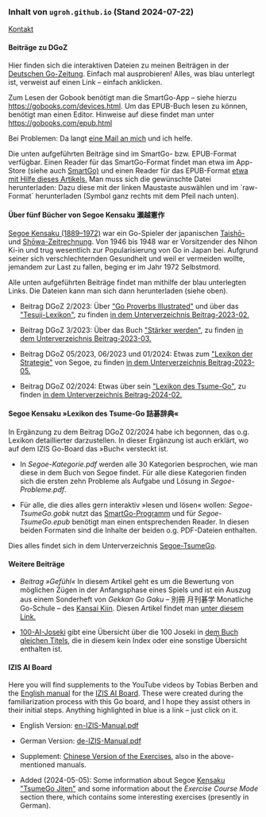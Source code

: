 ### Inhalt von `ugroh.github.io` (Stand 2024-07-22)

[Kontakt](mailto:ugroh@mac.com) 
                                                       
#### Beiträge zu DGoZ 

Hier finden sich die interaktiven Dateien zu meinen Beiträgen in der [Deutschen Go-Zeitung](https://www.dgob.de/info-und-service/deutsche-go-zeitung/). Einfach mal ausprobieren! Alles, was blau unterlegt ist, verweist auf einen Link – einfach anklicken.

Zum Lesen der Gobook benötigt man die SmartGo-App – siehe hierzu <https://gobooks.com/devices.html>. Um das EPUB-Buch lesen zu können, benötigt man einen Editor. Hinweise auf diese findet man unter <https://gobooks.com/epub.html>

Bei Problemen: Da langt [eine Mail an mich](mailto:ugroh@mac.com) und ich helfe.

Die unten aufgeführten Beiträge sind im SmartGo- bzw. EPUB-Format verfügbar. Einen Reader für das SmartGo-Format findet man etwa im App-Store (siehe auch [SmartGo)](https://smartgo.com) und einen Reader für das EPUB-Format [etwa mit Hilfe dieses Artikels.](https://www.chip.de/news/E-Book-Tools-fuer-Windows-10-Das-sind-die-Top-3_182511780.html) Man muss sich die gewünschte Datei herunterladen: Dazu diese mit der linken Maustaste auswählen und im \`raw-Format\` herunterladen (Symbol ganz rechts mit dem Pfeil nach unten).

#### Über fünf Bücher von Segoe Kensaku 瀬越憲作

[Segoe Kensaku (1889–1972)](https://senseis.xmp.net/?Segoe) war ein Go-Spieler der japanischen <a href="https://de.wikipedia.org/wiki/Taish%C5%8D-Zeit"> Taishō-</a> und <a href="https://de.wikipedia.org/wiki/Sh%C5%8Dwa-Zeit"> Shōwa-Zeitrechnung</a>. Von 1946 bis 1948 war er Vorsitzender des Nihon Ki-in und trug wesentlich zur Popularisierung von Go in Japan bei. Aufgrund seiner sich verschlechternden Gesundheit und weil er vermeiden wollte, jemandem zur Last zu fallen, beging er im Jahr 1972 Selbstmord.

Alle unten aufgeführten Beiträge findet man mithilfe der blau unterlegten Links. Die Dateien kann man sich dann herunterladen (siehe oben). 

* Beitrag DGoZ 2/2023: Über [\"Go Proverbs Illustrated\"](https://senseis.xmp.net/?GoProverbsIllustrated) und über das [\"Tesuji-Lexikon\"](https://senseis.xmp.net/?SegoeTesujiDictionary), zu finden [in dem Unterverzeichnis Beitrag-2023-02.](https://github.com/ugroh/ugroh.github.io/tree/main/Beitrag-2023-02)

* Beitrag DGoZ 3/2023: Über das Buch [\"Stärker werden\"](https://senseis.xmp.net/?TheBookToIncreaseYourFightingStrengthAtGo), zu finden [in dem Unterverzeichnis Beitrag-2023-03.](https://github.com/ugroh/ugroh.github.io/tree/main/Beitrag-2023-03)

* Beitrag DGoZ 05/2023, 06/2023 und 01/2024: Etwas zum [\"Lexikon der Strategie\"](https://www.amazon.co.jp/作戦辞典-瀬越-憲作/dp/4416686013) von Segoe, zu finden [in dem Unterverzeichnis Beitrag-2023-05.](https://github.com/ugroh/ugroh.github.io/tree/main/Beitrag-2023-05)

* Beitrag DGoZ 02/2024: Etwas über sein [\"Lexikon des Tsume-Go\"](https://senseis.xmp.net/?SegoeTsumegoDictionary), zu finden [in dem Unterverzeichnis Beitrag-2024-02.](https://github.com/ugroh/ugroh.github.io/tree/main/Beitrag-2024-02)

#### Segoe Kensaku »Lexikon des Tsume-Go 詰碁辞典«

In Ergänzung zu dem Beitrag DGoZ 02/2024 habe ich begonnen, das o.g. Lexikon detaillierter darzustellen. In dieser Ergänzung ist auch erklärt, wo auf dem IZIS Go-Board das »Buch« versteckt ist. 

* In  *Segoe-Kategorie.pdf* werden alle 30 Kategorien besprochen, wie man diese in dem Buch von Segoe findet. Für alle diese Kategorien finden sich die ersten zehn Probleme als Aufgabe und Lösung in *Segoe-Probleme.pdf*. 

* Für alle, die dies alles gern interaktiv »lesen und lösen« wollen: *Segoe-TsumeGo.gobk* nutzt das [SmartGo-Programm](https://smartgo.com) und für *Segoe-TsumeGo.epub* benötigt man einen entsprechenden Reader. In diesen beiden Formaten sind die Inhalte der beiden o.g. PDF-Dateien enthalten.  

Dies alles findet sich in dem Unterverzeichnis [Segoe-TsumeGo](https://github.com/ugroh/ugroh.github.io/tree/main/Segoe-TsumeGo).


#### Weitere Beiträge  

* *Beitrag »Gefühl«* In diesem Artikel geht es um die Bewertung von möglichen Zügen in der Anfangsphase eines Spiels und ist ein Auszug aus einem Sonderheft von *Gekkan Go Gaku* – 別冊 月刊碁学 Monatliche Go-Schule – des [Kansai Kiin](https://senseis.xmp.net/?KansaiKiIn). Diesen Artikel findet man [unter diesem Link.](https://github.com/ugroh/ugroh.github.io/tree/main/Beitrag-Gefuehl)

* [100-AI-Joseki](https://github.com/ugroh/ugroh.github.io/tree/main/100-AI-Joseki) gibt eine Übersicht über die 100 Joseki in [dem Buch gleichen Titels](https://www.go-spiele.de/de/100-ai-joseki.html), die in diesem kein Index oder eine sonstige Übersicht enthalten ist.

#### IZIS AI Board 

Here you will find supplements to the YouTube videos by Tobias Berben and the [English manual](http://121.41.64.145:8089/book/English%20Manual%20%20V2.pdf) for the [IZIS AI Board](https://eurogojournal.com/blog/ai-go-board/). These were created during the familiarization process with this Go board, and I hope they assist others in their initial steps. Anything highlighted in blue is a link – just click on it.


* English Version: [en-IZIS-Manual.pdf](https://ugroh.github.io/IZIS/en-IZIS-Manual.pdf)  

* German Version: [de-IZIS-Manual.pdf](https://ugroh.github.io/IZIS/de-IZIS-Manual.pdf) 

* Supplement: [Chinese Version of the Exercises](https://ugroh.github.io/IZIS/en-06-Ecercise-cn.pdf), also in the above-mentioned manuals.

* Added (2024-05-05): Some information about Segoe [Kensaku "TsumeGo Jiten"](https://github.com/ugroh/ugroh.github.io/tree/main/Segoe-TsumeGo) and some information about the *Exercise Course Mode* section there, which contains some interesting exercises (presently in German).



